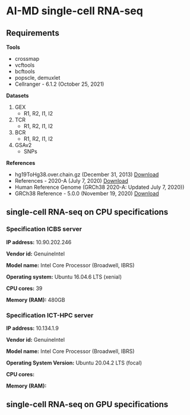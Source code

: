 # AI-MD single-cell RNA-seq
## Requirements

**Tools**

- crossmap
- vcftools
- bcftools
- popscle, demuxlet
- Cellranger - 6.1.2 (October 25, 2021)

**Datasets**

1. GEX
   - R1, R2, I1, I2
2. TCR
   - R1, R2, I1, I2
3. BCR
   - R1, R2, I1, I2
4. GSAv2
   - SNPs

**References**
- hg19ToHg38.over.chain.gz (December 31, 2013) [Download](http://hgdownload.soe.ucsc.edu/goldenPath/hg19/liftOver/hg19ToHg38.over.chain.gz)
- References - 2020-A (July 7, 2020) [Download](https://cf.10xgenomics.com/supp/cell-exp/refdata-gex-GRCh38-2020-A.tar.gz)
- Human Reference Genome (GRCh38 2020-A: Updated July 7, 2020))
- GRCh38 Reference - 5.0.0 (November 19, 2020) [Download](https://cf.10xgenomics.com/supp/cell-vdj/refdata-cellranger-vdj-GRCh38-alts-ensembl-5.0.0.tar.gz)

## single-cell RNA-seq on CPU specifications

### Specification ICBS server

**IP address:** 10.90.202.246

**Vendor id:** GenuineIntel

**Model name:** Intel Core Processor (Broadwell, IBRS)

**Operating system:** Ubuntu 16.04.6 LTS (xenial)

**CPU cores:** 39

**Memory (RAM):** 480GB



### Specification ICT-HPC server

**IP address:** 10.134.1.9

**Vendor id:** GenuineIntel

**Model name:** Intel Core Processor (Broadwell, IBRS)

**Operating System Version:** Ubuntu 20.04.2 LTS (focal)

**CPU cores:** 

**Memory (RAM):** 



## single-cell RNA-seq on GPU specifications
